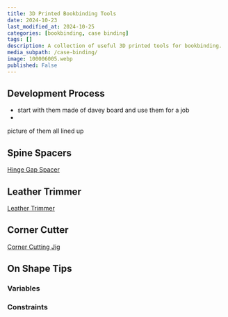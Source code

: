 ```yaml
---
title: 3D Printed Bookbinding Tools
date: 2024-10-23
last_modified_at: 2024-10-25
categories: [bookbinding, case binding]
tags: []
description: A collection of useful 3D printed tools for bookbinding.
media_subpath: /case-binding/
image: 100006005.webp
published: False
---
```


## Development Process

- start with them made of davey board and use them for a job
- 

picture of them all lined up

## Spine Spacers
[Hinge Gap Spacer](https://cad.onshape.com/documents/596458e24c35e807a12e88ac/w/439456049f25b8fb9cc6b557/e/09944bbd181029855e7114a2)


## Leather Trimmer
[Leather Trimmer](https://cad.onshape.com/documents/71f060de243325f5519cd9c8/w/d067d97357c0366d937a5744/e/712eb0dd790536ce127d3194)

## Corner Cutter
[Corner Cutting Jig](https://cad.onshape.com/documents/c5a6cbd35bae1078b1c10b9c/w/f9d57596bc8fb41e479ab4bc/e/c6302e81e03acee6467a096e)

## On Shape Tips
### Variables
### Constraints


## 


